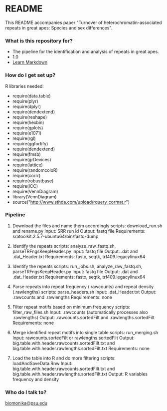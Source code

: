 # README #

This README accompanies paper "Turnover of heterochromatin-associated repeats in great apes: Species and sex differences".

### What is this repository for? ###

* The pipeline for the identification and analysis of repeats in great apes.
* 1.0
* [Learn Markdown](https://bitbucket.org/tutorials/markdowndemo)

### How do I get set up? ###

R libraries needed:

* require(data.table)
* require(plyr)
* require(dplyr)
* require(dendextend)
* require(reshape)
* require(hexbin)
* require(gplots)
* require(e1071)
* require(rgl)
* require(ggfortify)
* require(dendextend)
* require(fmsb)
* require(grDevices)
* require(lattice)
* require(randomcoloR)
* require(corrr)
* require(robustbase)
* require(ICC)
* require(VennDiagram)
* library(VennDiagram)
* source("http://www.sthda.com/upload/rquery_cormat.r")

### Pipeline ###

1) Download the files and name them accordingly
	scripts: download_run.sh and rename.py
Input: SRR run id
Output: fastq file
Requirements: sratoolkit.2.5.7-ubuntu64/bin/fastq-dump

2) Identify the repeats 
	scripts: analyze_raw_fastq.sh, parseTRFngsKeepHeader.py
Input: fastq file
Output: .dat and .dat_Header.txt
Requirements: fastx, seqtk, trf409.legacylinux64 

2) Identify the repeats 
	scripts:  run_jobs.sh, analyze_raw_fastq.sh, parseTRFngsKeepHeader.py
Input: fastq file
Output: .dat and .dat_Header.txt
Requirements: fastx, seqtk, trf409.legacylinux64 

3) Parse repeats into repeat frequency (.rawcounts) and repeat density (.rawlengths)
	scripts: parse_headers.sh
Input: .dat_Header.txt
Output: .rawcounts and .rawlengths
Requirements: none

4) Filter repeat motifs based on minimum frequency
	scripts: filter_raw_files.sh
Input: .rawcounts (automatically processes also .rawlengths)
Output: .rawcounts.sortedFilt and .rawlengths.sortedFilt
Requirements: none

5) Merge identified repeat motifs into single table
	scripts: run_merging.sh
Input: rawcounts.sortedFilt or rawlengths.sortedFilt
Output: big.table.with.header.rawcounts.sortedFilt.txt and big.table.with.header.rawlengths.sortedFilt.txt
Requirements: none

6) Load the table into R and do more filtering
	scripts: loadAndSaveData.Rnw
Input: big.table.with.header.rawcounts.sortedFilt.txt and big.table.with.header.rawlengths.sortedFilt.txt
Output: R variables frequency and density


### Who do I talk to? ###

biomonika@psu.edu